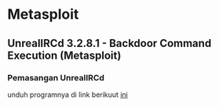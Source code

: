 # Metasploit

## UnrealIRCd 3.2.8.1 - Backdoor Command Execution (Metasploit)

### Pemasangan UnrealIRCd
unduh programnya di link berikuut [ini](https://www.exploit-db.com/apps/752e46f2d873c1679fa99de3f52a274d-Unreal3.2.8.1_backdoor.tar_.gz)

